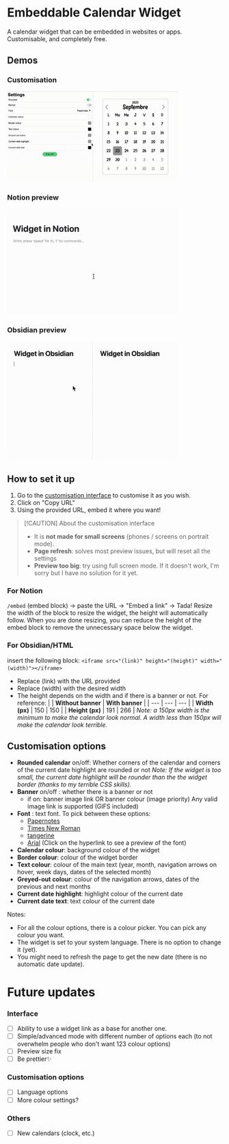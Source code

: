 # Embeddable Calendar Widget
A calendar widget that can be embedded in websites or apps.
Customisable, and completely free.

## Demos
### Customisation
<img src="/Demos/customisation%20demo.gif" width="400">

### Notion preview
<img src="/Demos/notion calendar demo.gif" width="400">

### Obsidian preview
<img src="/Demos/obsidian calendar demo.gif" width="400">

## How to set it up
1. Go to the [customisation interface](https://ozeily.github.io/embeddable-calendar-widget/) to customise it as you wish.
2. Click on "Copy URL"
3. Using the provided URL, embed it where you want!

> [!CAUTION] About the customisation interface
> - It is **not made for small screens** (phones / screens on portrait mode).
> - **Page refresh**: solves most preview issues, but will reset all the settings
> - **Preview too big**: try using full screen mode. If it doesn't work, I'm sorry but I have no solution for it yet.

### For Notion
`/embed` (embed block) → paste the URL → "Embed a link" → Tada!
Resize the width of the block to resize the widget, the height will automatically follow. When you are done resizing, you can reduce the height of the embed block to remove the unnecessary space below the widget.

### For Obsidian/HTML
insert the following block:
`<iframe src="(link)" height="(height)" width="(width)"></iframe>`

- Replace (link) with the URL provided
- Replace (width) with the desired width
- The height depends on the width and if there is a banner or not.
  For reference:
| | **Without banner** | **With banner** | 
| --- | --- | --- |
| **Width (px)**  | 150 | 150 | 
| **Height (px)** | 191 | 266 |
*Note: a 150px width is the minimum to make the calendar look normal. A width less than 150px will make the calendar look terrible.*

## Customisation options
- **Rounded calendar** on/off: Whether corners of the calendar and corners of the current date highlight are rounded or not
 *Note: If the widget is too small, the current date highlight will be rounder than the the widget border (thanks to my terrible CSS skills).*
- **Banner** on/off : whether there is a banner or not
  - if on: banner image link OR banner colour (image priority)
    Any valid image link is supported (GIFS included)
- **Font** : text font. To pick between these options:
  - [Papernotes](https://www.dafont.com/fr/papernotes.font)
  - [Times New Roman](https://fr.wikipedia.org/wiki/Times_New_Roman)
  - [tangerine](https://www.creativefabrica.com/product/tangerine/ref/237009/)
  - [Arial](https://fr.wikipedia.org/wiki/Arial#:~:text=Arial%20est%20une%20police%20de,marché%20de%20la%20célèbre%20Helvetica.)
  (Click on the hyperlink to see a preview of the font)
- **Calendar colour**: background colour of the widget
- **Border colour**: colour of the widget border
- **Text colour**: colour of the main text (year, month, navigation arrows on hover, week days, dates of the selected month)
- **Greyed-out colour**: colour of the navigation arrows, dates of the previous and next months
- **Current date highlight**: highlight colour of the current date
- **Current date text**: text colour of the current date

Notes:
- For all the colour options, there is a colour picker. You can pick any colour you want.
- The widget is set to your system language. There is no option to change it (yet).
- You might need to refresh the page to get the new date (there is no automatic date update).
# Future updates
### Interface
- [ ] Ability to use a widget link as a base for another one.
- [ ] Simple/advanced mode with different number of options each (to not overwhelm people who don't want 123 colour options)
- [ ] Preview size fix
- [ ] Be prettier✨
### Customisation options
- [ ] Language options
- [ ] More colour settings?
### Others
- [ ] New calendars (clock, etc.)